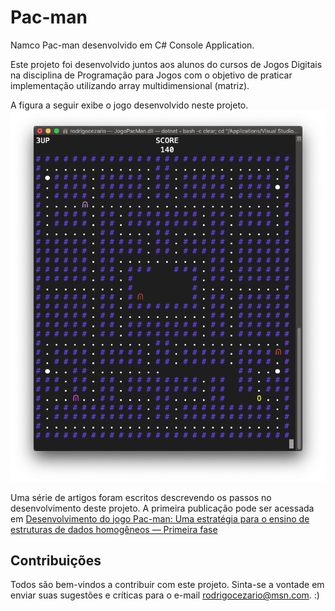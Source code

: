 # Pac-man
Namco Pac-man desenvolvido em C# Console Application.

Este projeto foi desenvolvido juntos aos alunos do cursos de Jogos Digitais na disciplina de Programação para Jogos com o objetivo de praticar implementação utilizando array multidimensional (matriz).

A figura a seguir exibe o jogo desenvolvido neste projeto.
![Imagem do jogo desenvolvido](imagens/pac-man-rodrigocezario.png?raw=true "Pac-man")

Uma série de artigos foram escritos descrevendo os passos no desenvolvimento deste projeto. A primeira publicação pode ser acessada em [Desenvolvimento do jogo Pac-man: Uma estratégia para o ensino de estruturas de dados homogêneos — Primeira fase](https://bityli.com/IZhXR)

## Contribuições

Todos são bem-vindos a contribuir com este projeto. Sinta-se a vontade em enviar suas sugestões e críticas para o e-mail <rodrigocezario@msn.com>. :)
